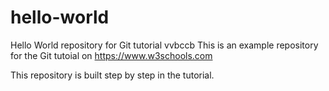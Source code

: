 # hello-world
Hello World repository for Git tutorial vvbccb
This is an example repository for the Git tutoial on https://www.w3schools.com

This repository is built step by step in the tutorial.
